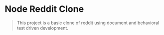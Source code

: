 # Node Reddit Clone

>This project is a basic clone of reddit using document and behavioral test driven development.
